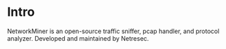 
# Intro

NetworkMiner is an open-source traffic sniffer, pcap handler, and protocol analyzer. Developed and maintained by Netresec. 